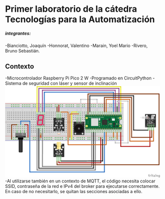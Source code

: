# Primer laboratorio de la cátedra Tecnologías para la Automatización
##### integrantes:
-Bianciotto, Joaquín
-Honnorat, Valentino
-Marain, Yoel Mario
-Rivero, Bruno Sebastián.


## Contexto
-Microcontrolador Raspberry Pi Pico 2 W
-Programado en CircuitPython
-Sistema de seguridad con láser y sensor de inclinación
![imagen del circuito](elcircuito.png)
-Al utilizarse también en un contexto de MQTT, el código necesita colocar SSID, contraseña de la red e IPv4 del broker para ejecutarse correctamente. En caso de no necesitarlo, se quitan las secciones asociadas a ello.